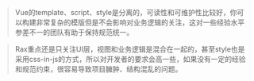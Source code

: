 



> Vue的template、script、style是分离的，可读性和可维护性比较好，你可以构建非常复杂的模版但是不会影响对业务逻辑的关注，这对一些经验水平参差不一的团队有助于保持规范统一。

> Rax重点还是只关注UI层，视图和业务逻辑是混合在一起的，甚至style也是采用css-in-js的方式，所以对开发者的要求会高一些，如果没有一定的经验和规范约束，很容易导致项目臃肿、结构混乱的问题。